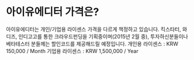# 아이유에디터 가격은?
아이유에디터는 개인/기업용 라이센스 가격을 다르게 책정하고 있습니다.
킥스타터, 와디즈, 인디고고를 통한 크라우드펀딩을 기획중이며(2015년 2월 중), 투자하신분들이나 베타테스터 분들께는 할인코드를 제공해드릴 예정입니다.
개인용 라이센스 : KRW 150,000 / Month
기업용 라이센스 : KRW 1,500,000 / Year